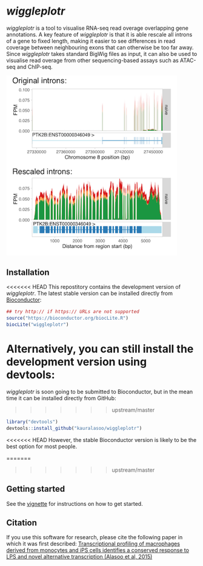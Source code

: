 
# _wiggleplotr_
_wiggleplotr_ is a tool to visualise RNA-seq read overage overlapping gene annotations. A key feature of _wiggleplotr_ is that it is able rescale all introns of a gene to fixed length, making it easier to see differences in read coverage between neighbouring exons that can otherwise be too far away. Since _wiggleplotr_ takes standard BigWig files as input, it can also be used to visualise read overage from other sequencing-based assays such as ATAC-seq and ChIP-seq. 

<img src="PTK2B.png" width="450">

## Installation
<<<<<<< HEAD
This repostitory contains the development version of _wiggleplotr_. The latest stable version can be installed directly from [Bioconductor](https://bioconductor.org/packages/wiggleplotr/):
```r
## try http:// if https:// URLs are not supported
source("https://bioconductor.org/biocLite.R")
biocLite("wiggleplotr")
```

Alternatively, you can still install the development version using devtools: 
=======
_wiggleplotr_ is soon going to be submitted to Bioconductor, but in the mean time it can be installed directly from GitHub:
>>>>>>> upstream/master
```r
library("devtools")
devtools::install_github("kauralasoo/wiggleplotr")
```
<<<<<<< HEAD
However, the stable Bioconductor version is likely to be the best option for most people.


=======
>>>>>>> upstream/master
## Getting started
See the [vignette](https://htmlpreview.github.io/?https://github.com/kauralasoo/wiggleplotr/blob/master/vignettes/wiggleplotr.html) for instructions on how to get started.

## Citation
If you use this software for research, please cite the following paper in which it was first described: [Transcriptional profiling of macrophages derived from monocytes and iPS cells identifies a conserved response to LPS and novel alternative transcription (Alasoo et al, 2015)](http://www.nature.com/articles/srep12524)
